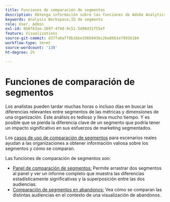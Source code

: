 ```yaml
---
title: Funciones de comparación de segmentos
description: Obtenga información sobre las funciones de Adobe Analytics para comparar segmentos.
keywords: Analysis Workspace;IQ de segmento
role: User, Admin
exl-id: 8b8f63ae-2697-474d-9c51-5d90d31f55ef
feature: Visualizations
source-git-commit: d37fa0aff0b1bbe196b943bc26e86b1e79936184
workflow-type: tm+mt
source-wordcount: '138'
ht-degree: 2%

---
```


# Funciones de comparación de segmentos

Los analistas pueden tardar muchas horas o incluso días en buscar las diferencias relevantes entre segmentos de las métricas y dimensiones de una organización. Este análisis es tedioso y lleva mucho tiempo. Y es posible que se pierda la diferencia clave de un segmento que podría tener un impacto significativo en sus esfuerzos de marketing segmentados.

Los [casos de uso de comparación de segmentos](c-panels/c-segment-comparison/segment-compare-use-cases.md) para escenarios reales ayudan a las organizaciones a obtener información valiosa sobre los segmentos y cómo se comparan.

Las funciones de comparación de segmentos son:

* [Panel de comparación de segmentos:](c-panels/c-segment-comparison/segment-comparison.md) Permite arrastrar dos segmentos al panel y ver un informe completo que muestra las diferencias estadísticamente significativas y la superposición entre las dos audiencias.
* [Comparación de segmentos en abandonos:](visualizations/fallout/compare-segments-fallout.md) Vea cómo se comparan las distintas audiencias en el contexto de una visualización de abandonos.
